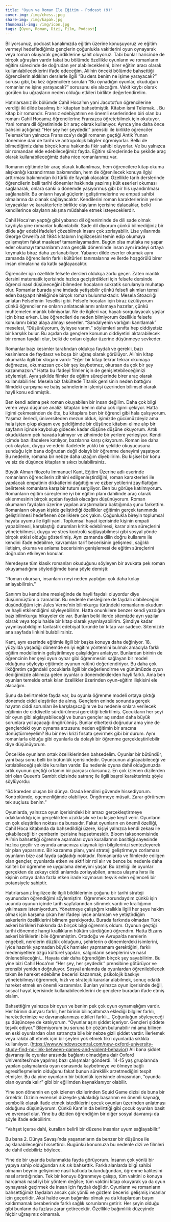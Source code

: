 ```yaml
---
title: "Oyun ve Roman İle Eğitim - Podcast (9)"
cover-img: /img/chess.jpeg
share-img: /img/kapak.jpg
thumbnail-img: /img/icon.jpg
tags: [Oyun, Roman, Dizi, Film, Podcast]
---
```


Biliyorsunuz, podcast kanalımızda eğitim üzerine konuşuyoruz ve eğitim vermeyi hedeflediğimiz gençlerin çoğunlukla vakitlerini oyun oynayarak veya roman okuyarak geçirdiklerine şahit oluyoruz. Tabi bunlar haricinde de birçok uğraşları vardır fakat bu bölümde özellikle oyunların ve romanların eğitim sürecinde de doğrudan yer alabileceklerini, birer eğitim aracı olarak kullanılabileceklerini ifade edeceğim. Ali’nin önceki bölümde bahsettiği öğrencilerin aldıkları derslerle ilgili “Bu ders benim ne işime yarayacak?” sorusu gibi, bu kez öğrencilere sorulan “Bu oynadığın oyunlar, okuduğun romanlar ne işine yarayacak?” sorusunu ele alacağım. Vakit kaybı olarak görülen bu uğraşların neden olduğu etkileri birlikte değerlendirelim.

Hatırlarsanız ilk bölümde Cahil Hoca’nın yani Jacotot’un öğrencilerine verdiği iki dilde basılmış bir kitaptan bahsetmiştik. Kitabın ismi Telemak… Bu kitap bir romandır. Fransız edebiyatının en önemli eserlerinden biri olan bu romanı Cahil Hocamız öğrencilerine Fransızca öğretebilmek için okutuyor. Yani romanı dil öğretiminde bir araç olarak kullanıyor. Ayrıca yine daha önce bahsini açtığımız “Her şey her şeydedir.” prensibi ile birlikte öğrenciler Telemak’tan yalnızca Fransızca’yı değil romanın geçtiği Antik Yunan dönemine dair de tarihi ve antropolojik bilgiler öğreniyorlar. Belki de bilmediğimiz daha birçok konu hakkında fikir sahibi oluyorlar. Ve bu yalnızca bir romandan elde edebileceğimiz fayda. Eğitim süreçlerinde bu şekilde araç olarak kullanabileceğimiz daha nice romanlarımız var. 

Romanın eğitimde bir araç olarak kullanılması, hem öğrencilere kitap okuma alışkanlığı kazandırması bakımından, hem de öğrenilecek konuya ilgiyi arttırması bakımından iki türlü de faydalı olacaktır. Özellikle tarih derslerinde öğrencilerin belli tarihi dönemler hakkında yazılmış kült eserleri  okuması sağlanarak, onlara sanki o dönemde yaşıyormuş gibi bir his uyandırılması sağlanabilir. Bu onların hayal güçlerini geliştirmelerine ve empati sahibi olmalarına da olanak sağlayacaktır. Kendilerini roman karakterlerinin yerine koyacaklar ve karakterlerle birlikte olayların içerisine dalacaklar, belki kendilerince olayların akışına müdahale etmek isteyeceklerdir. 

Cahil Hoca’nın yaptığı gibi yabancı dil öğreniminde de dili sade olmak kaydıyla yine romanlar kullanılabilir. Sade dil diyorum çünkü bilmediğiniz bir dilde ağır edebi ifadeleri çözebilmek insanı çok zorlayabilir. Lise yıllarımda George Orwell’a ait 1984 kitabının İngilizcesini temin edip okumaya çalışmıştım fakat maalesef tamamlayamadım. Bugün olsa mutlaka ne yapar eder okumayı tamamlarım ama gençlik döneminde insan aynı iradeyi ortaya koymakta biraz daha zorlanabiliyor. Yabancı dilde eserler okumak aynı zamanda öğrencilerin farklı kültürleri tanımalarına ve ilerde hoşgörülü birer insan olmalarına da katkı sağlayacaktır. 

Öğrenciler için özellikle felsefe dersleri oldukça zorlu geçer. Zaten mantık dersini matematik içerisinde hızlıca geçiştirdikleri için felsefe dersinde öğrenci nasıl düşüneceğini bilmeden hocaların sokratik sorularıyla muhatap olur. Romanlar burada yine imdada yetişebilir çünkü felsefi akımları temsil eden başyapıt niteliğinde birçok roman bulunmaktadır. Mesela Stoacılığı anlatan Felsefenin Tesellisi gibi. Felsefe hocaları için biraz üzülüyorum çünkü öğrenciler ne onların anlatacaklarını anlamaya hazırlar, çünkü muhtemelen mantık bilmiyorlar. Ne de ilgileri var, hayatı sorgulayacak yaşlar için biraz erken. Lise öğrencileri de neden bilmiyorum özellikle felsefe konularını biraz alaya almayı severler. “Sandalyenin varlığını kanıtlamak” meselesi, “Düşünüyorum, öyleyse varım.” söylemleri sınıfta hep ciddiyetsiz bir karşılık bulur. Bu açıdan da gençlere konunun ciddiyetini aktarabilecek bir roman faydalı olur, belki de onları olgular üzerine düşünmeye sevkeder.

Romanlar bazı kesimler tarafından oldukça faydalı ve gerekli, bazı kesimlerce de faydasız ve boşa bir uğraş olarak görülüyor. Ali’nin kitap okumakla ilgili bir sloganı vardı:
“Eğer bir kitap tekrar tekrar okumaya değmezse, okumazsan çok bir şey kaybetmez, okursan da çok bir şey kazanmazsın.”
Hatta bu ifadeyi filmler için de genişletebileceğimizi söylemişti. Aynı şekilde filmler de eğitim süreçlerinde birer araç olarak kullanılabilirler. Mesela biz fakültede Titanik gemisinin neden battığını filmdeki çarpışma ve batış sahnelerinin işlenişi üzerinden bilimsel olarak hayli konu edinmiştik. 

Ben kendi adıma pek roman okuyabilen bir insan değilim. Daha çok bilgi veren veya düşünce analizi kitapları benim daha çok ilgimi çekiyor. Hatta ilgimi çekmesinden de öte, bu kitaplara ben bir öğrenci gibi hala çalışıyorum. Yaşımız ilerledi, üniversiteden mezun olduk, işimizde gücümüzdeyiz ama hala işten çıkıp akşam eve geldiğimde bir düşünce kitabını elime alıp bir sayfanın içinde kaybolup gidecek kadar düşüne düşüne okuyorum. Artık okuduklarım pek havada kalmıyor ve zihnimde bir yerlere yerleşiyor. Kendi içimde bazı ifadelere katılıyor, bazılarına karşı çıkıyorum. Roman ise daha çok olayları, duygu ve edebi ifadelerle yüklü bir şekilde okuyucusuna sunduğu için bana doğrudan değil dolaylı bir öğrenme deneyimi yaşatıyor. Bu nedenle, romana bir nebze daha uzağım diyebilirim. Bu kişisel bir konu ve siz de düşünce kitaplarını sıkıcı bulabilirsiniz. 

Büyük Alman filozofu Immanuel Kant, Eğitim Üzerine adlı eserinde romanların öğrencilerin zihnini edilgenleştirdiğini, roman karakterleri ile yapılacak empatinin dikkatlerini dağıttığını ve ezber yetilerini zayıflattığını belirterek romanlara karşı bir tutum sergiliyor. Ben bu görüşe katılmıyorum. Romanların eğitim süreçlerine iyi bir eğitim planı dahilinde araç olarak eklenmesinin birçok açıdan faydalı olacağını düşünüyorum. Roman okumanın faydaları üzerine yapılan araştırmalara baktığımda şunu farkettim. Romanların okuyan kişide geliştirdiği özellikler eğitimin gerçek tanımında geliştirilmesi hedeflenen özelliklere çok yakın. Çoğunlukla bireyin toplumsal hayata uyumu ile ilgili yani. Toplumsal hayat içerisinde kişinin empati yapabilmesi, karşılaştığı durumları kritik edebilmesi, karar alma süreçlerini yönetebilmesi, duygu ve stres kontrolü sağlayabilmesi gibi sosyal yönde birçok etkisi olduğu gösterilmiş. Aynı zamanda dilin doğru kullanımı ile kendini ifade edebilme, kavramları tarif becerisinin gelişmesi, sağlıklı iletişim, okuma ve anlama becerisinin genişlemesi de eğitim süreçlerini doğrudan etkileyen konular. 

Neredeyse tüm klasik romanları okuduğunu söyleyen bir avukata pek roman okuyamadığımı söylediğimde bana şöyle demişti:

“Roman okursan, insanların neyi neden yaptığını çok daha kolay anlayabilirsin.” 

Sanırım bu kendisine mesleğinde de hayli faydalı oluyordur diye düşünmüştüm o zamanlar. Bu nedenle mesleğime de faydalı olabileceğini düşündüğüm için Jules Verne’nin bilimkurgu türündeki romanlarını okudum ve hayli etkilendiğimi söyleyebilirim. Hatta onunkilere benzer kendi yazdığım bazı bilimkurgu hikayeler de var. Bunları belki ilerde sitemizde ayrı yazılar olarak veya toplu halde bir kitap olarak yayınlayabilirim. Şimdiye kadar yayınlayabildiğim fantastik edebiyat türünde bir kitap var sadece. Sitemizde ana sayfada linkini bulabilirsiniz.

Kant, aynı eserinde eğitimle ilgili bir başka konuya daha değiniyor. 18. yüzyılda yaşadığı dönemde en iyi eğitim yöntemini bulmak amacıyla farklı eğitim modellerinin geliştirilmeye çalışıldığını anlatıyor. Bunlardan birinin de öğrencinin her şeyi oyun oynar gibi öğrenmesini sağlayan bir model olduğunu söyleyip eğitimde oyunun rolünü değerlendiriyor. Bu daha çok ilköğretim çağındaki çocuklarla ilgili bir değerlendirme ve günümüzde oyun dediğimizde aklımıza gelen oyunlar o dönemdekilerden hayli farklı. Ama ben oyunları temelde ortak kılan özellikler üzerinden oyun-eğitim ilişkisini ele alacağım. 

Şunu da belirtmekte fayda var, bu oyunla öğrenme modeli ortaya çıktığı dönemde ciddi eleştiriler de almış. Gençlerin eninde sonunda gerçek hayatın ciddi sorunları ile karşılaşacağını ve bu nedenle onlara verilecek eğitimin de ciddiyetle sürdürülmesi gerektiği belirtilmiş. Çocukların her şeyi bir oyun gibi algılayabileceği ve bunun gençler açısından daha büyük sorunlara yol açacağı öngörülmüş. Bunlar elbetteki doğrudur ama yine de gençlerdeki oyun oynama arzusunu neden eğitimin bir aracına dönüştürmeyelim? Bu bir nevi krizi fırsata çevirmek gibi bir durum. Aynı romanlarla olduğu gibi oyunlarla da dolaylı bir öğrenme gerçekleştirilebilir diye düşünüyorum.

Öncelikle oyunların ortak özelliklerinden bahsedelim. Oyunlar bir bütündür, yani başı sonu belli bir bütünlük içerisindedir. Oyuncunun algılayabileceği ve katılabileceği şekilde kuralları vardır. Bu nedenle oyuna dahil olduğunuzda artık oyunun geçtiği ortamın bir parçası olursunuz. En çok izlenen dizilerden biri olan Queen’s Gambit dizisinde satranç ile ilgili başrol karakterimiz şöyle söylüyordu:

“64 kareden oluşan bir dünya. Orada kendimi güvende hissediyorum. Kontrolümde, egemenliğimde olabiliyor. Öngörmeye müsait. Zarar görürsem tek suçlusu benim.”

Oyunlarda, yalnızca oyun içerisindeki bir amacı gerçekleştirmeye odaklanıldığı için gerçeklikten uzaklaşılır ve bu kişiye keyif verir. Oyunların en çok eleştirilen noktası da burasıdır. Fakat oyunların en önemli özelliği, Cahil Hoca kitabında da bahsedildiği üzere, kişiyi yalnızca kendi zekası ile çıkabileceği bir çemberin içerisine hapsetmesidir. Bloom taksonomisinde Ali’nin bahsettiği öğrenme aşamaları oyun kurallarının basitliği sayesinde hızlıca geçilir ve oyunda amacınıza ulaşmak için bilgilerinizi sentezleyerek bir plan yaparsınız. Bir kazanma planı, yani strateji geliştirmeye zorlaması oyunların bize asıl fayda sağladığı noktadır. Romanlarda ve filmlerde edilgen olan gençler, oyunlarda etken ve aktif bir rol alır ve bence bu nedenle daha kaliteli bir öğrenme ve uygulama deneyimi yaşar. Bu özelliği ile oyunlar gerçekten de zekayı ciddi anlamda zorlayabilen, amaca ulaşma hırsı ile kişinin ortaya daha fazla etken irade koymasını teşvik eden eğlenceli bir potansiyele sahiptir. 

Hatırlarsanız İngilizce ile ilgili bildiklerimin çoğunu bir tarihi strateji oyunundan öğrendiğimi söylemiştim. Öğrenmek zorundaydım çünkü işin ucunda oyunun içinde tarih sayfalarından silinmek vardı ve krallığımın yıkılmasını istemiyordum. Yönetmeye çalıştığım krallıkla ilgili her şeye hakim olmak için karşıma çıkan her ifadeyi iyice anlamam ve yetiştirdiğim askerlerin özelliklerini bilmem gerekiyordu. Burada farkında olmadan Türk askeri birlikleri hakkında da birçok bilgi öğrenmiş oldum. Oyunun geçtiği tarihi dönemde hangi krallıkların hüküm sürdüğünü öğrendim. Hatta Bizans askeri birliklerini bile öğrenmiştim. Ortadoğu ve Avrupa’da nerelerin engebeli, nerelerin düzlük olduğunu, şehirlerin o dönemlerdeki isimlerini, iyice hazırlık yapmadan büyük hamleler yapmamam gerektiğini, farklı medeniyetlere özgü kültürel yapıları, salgınların sebeplerini ve nasıl önlenebileceğini… Hayata dair daha öğrendiğim birçok  şey sayabilirim. Bu yine bizi Cahil Hoca’nın “Her şey, her şeydedir.” prensibine götürüyor ve prensibi yeniden doğruluyor. Sosyal anlamda da  oyunlardan öğrenilebilecek takım ile hareket edebilme becerisi kazanmak, psikolojik baskıyı yönetebilmeyi öğrenmek, hızlı ve stratejik kararlar alabilmek, sonuç odaklı hareket etmek en önemli kazanımlar. Bunları yalnızca oyun içerisinde değil, sosyal hayat içerisinde kullanabileceklerini de gençlere buradan ifade etmiş olalım.

Bahsettiğim yalnızca bir oyun ve benim pek çok oyun oynamışlığım vardır. Her birinin dünyası farklı, her birinin bilinçaltımıza eklediği bilgiler farklı, hareketlerimize ve davranışlarımıza etkileri farklı... Çoğunluğun söyleyeceği şu düşünceye de katılıyorum. “Oyunlar aşırı şiddet içeriyor. Gençleri şiddete teşvik ediyor.” Bilemiyorum bu soruna bir çözüm bulunabilir mi ama bilinen en eski oyunlardan olan satrançta bile bir nebze gizli şiddet vardır. İlerlemek veya rakibi alt etmek için bir şeyleri yok etmek fikri oyunlarda sıklıkla kullanılıyor.
 (https://www.windowscentral.com/new-oxford-university-study-find-no-link-between-games-and-violent-behavior) Ali bana şiddet davranışı ile oyunlar arasında bağlantı olmadığına dair Oxford Üniversitesi’nde yapılmış bazı çalışmalar gönderdi. 14-15 yaş gruplarında yapılan çalışmalarda oyun esnasında kaybetmeye ve ölmeye bağlı agresifleşmelerin olduğunu fakat bunun süreklilik arzetmediğini tespit etmişler. Bu da yine oyunların bir bütünlük içerisinde olmasından, “oyunda olan oyunda kalır” gibi bir eğilimden kaynaklanıyor olabilir. 

Yine son dönemin en çok izlenen dizilerinden Squid Game dizisi de buna bir örnektir. Dizinin evrensel düzeyde yakaladığı başarının en önemli kaynağı, sembolik olarak ifade etmek istediklerini çocuk oyunları üzerinden anlatması olduğunu düşünüyorum. Çünkü Kant’ın da belirttiği gibi çocuk oyunları basit ve evrensel olur. Yine bu diziden öğrendiğim bir diğer sosyal davranışı da şöyle ifade edebilirim:

“Vahşet içerse dahi, kuralları belirli bir düzene insanlar uyum sağlayabilir.” 

Bu bana 2. Dünya Savaşı’nda yaşananların da benzer bir düşünce ile açıklanabileceğini hissettirdi. Bugünkü konumuza bu nedenle dizi ve filmleri de dahil edebiliriz böylece. 

Yine de bir uyarıda bulunmakta fayda görüyorum. İnsanın çok yönlü bir yapıya sahip olduğundan sık sık bahsettik. Farklı alanlarda bilgi sahibi olmanın beynin gelişimine nasıl katkıda bulunduğundan, öğrenme kalitesini nasıl artırdığından. Tek bir konuyu öğrenmeye çalışıp, tüm vaktini o konuya harcamak nasıl iyi bir yöntem değilse; tüm vaktini kitap okuyarak ya da oyun oynayarak geçirmek de insan için faydalı değildir. Oyunların ve romanların bahsettiğimiz faydaları ancak çok yönlü ve gözlem becerisi gelişmiş insanlar için geçerlidir. Aksi halde oyun bağımlısı olmak ya da kitaplardan başını kaldırmamak beraberinde farklı sağlık sorunlarını getirir. Her şeyin olduğu gibi bunların da fazlası zarar getirecektir. Özellikle bağımlılık düzeyinde hiçbir uğraşımız olmamalı.

